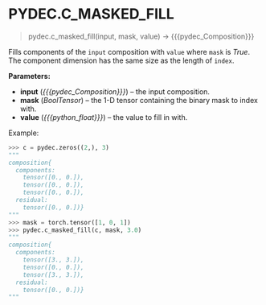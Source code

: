 # PYDEC.C_MASKED_FILL
> pydec.c_masked_fill(input, mask, value) →  {{{pydec_Composition}}}

Fills components of the `input` composition with `value` where `mask` is *True*. The component dimension has the same size as the length of `index`.

**Parameters:**

* **input** (*{{{pydec_Composition}}}*) – the input composition.
* **mask** (*BoolTensor*) – the 1-D tensor containing the binary mask to index with.
* **value** (*{{{python_float}}}*) – the value to fill in with.

Example:
```python
>>> c = pydec.zeros((2,), 3)
"""
composition{
  components:
    tensor([0., 0.]),
    tensor([0., 0.]),
    tensor([0., 0.]),
  residual:
    tensor([0., 0.])}
"""
>>> mask = torch.tensor([1, 0, 1])
>>> pydec.c_masked_fill(c, mask, 3.0)
"""
composition{
  components:
    tensor([3., 3.]),
    tensor([0., 0.]),
    tensor([3., 3.]),
  residual:
    tensor([0., 0.])}
"""
```